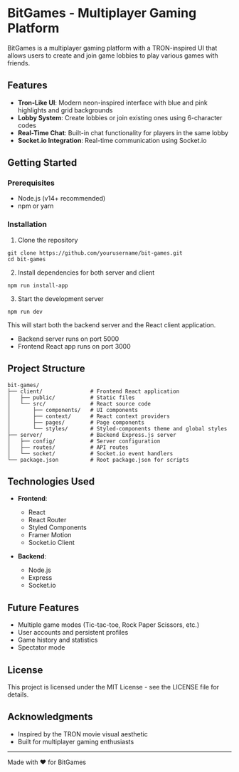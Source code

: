 # BitGames - Multiplayer Gaming Platform

BitGames is a multiplayer gaming platform with a TRON-inspired UI that allows users to create and join game lobbies to play various games with friends.

## Features

- **Tron-Like UI**: Modern neon-inspired interface with blue and pink highlights and grid backgrounds
- **Lobby System**: Create lobbies or join existing ones using 6-character codes
- **Real-Time Chat**: Built-in chat functionality for players in the same lobby
- **Socket.io Integration**: Real-time communication using Socket.io

## Getting Started

### Prerequisites

- Node.js (v14+ recommended)
- npm or yarn

### Installation

1. Clone the repository
```
git clone https://github.com/yourusername/bit-games.git
cd bit-games
```

2. Install dependencies for both server and client
```
npm run install-app
```

3. Start the development server
```
npm run dev
```

This will start both the backend server and the React client application.

- Backend server runs on port 5000
- Frontend React app runs on port 3000

## Project Structure

```
bit-games/
├── client/               # Frontend React application
│   ├── public/           # Static files
│   └── src/              # React source code
│       ├── components/   # UI components
│       ├── context/      # React context providers
│       ├── pages/        # Page components
│       └── styles/       # Styled-components theme and global styles
├── server/               # Backend Express.js server
│   ├── config/           # Server configuration
│   ├── routes/           # API routes
│   └── socket/           # Socket.io event handlers
└── package.json          # Root package.json for scripts
```

## Technologies Used

- **Frontend**:
  - React
  - React Router
  - Styled Components
  - Framer Motion
  - Socket.io Client

- **Backend**:
  - Node.js
  - Express
  - Socket.io

## Future Features

- Multiple game modes (Tic-tac-toe, Rock Paper Scissors, etc.)
- User accounts and persistent profiles
- Game history and statistics
- Spectator mode

## License

This project is licensed under the MIT License - see the LICENSE file for details.

## Acknowledgments

- Inspired by the TRON movie visual aesthetic
- Built for multiplayer gaming enthusiasts

---

Made with ❤️ for BitGames 